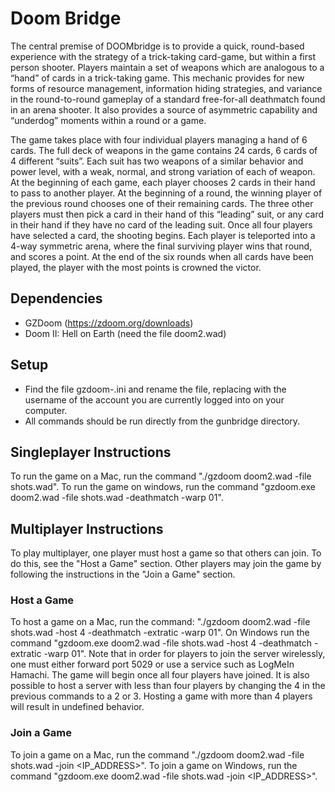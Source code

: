 # Doom Bridge

The central premise of DOOMbridge is to provide a quick, round-based experience with the strategy of a trick-taking card-game, but within a first person shooter. Players maintain a set of weapons which are analogous to a “hand” of cards in a trick-taking game. This mechanic provides for new forms of resource management, information hiding strategies, and variance in the round-to-round gameplay of a standard free-for-all deathmatch found in an arena shooter. It also provides a source of asymmetric capability and “underdog” moments within a round or a game.

The game takes place with four individual players managing a hand of 6 cards. The full deck of weapons in the game contains 24 cards, 6 cards of 4 different “suits”. Each suit has two weapons of a similar behavior and power level, with a weak, normal, and strong variation of each of weapon. At the beginning of each game, each player chooses 2 cards in their hand to pass to another player. At the beginning of a round, the winning player of the previous round chooses one of their remaining cards. The three other players must then pick a card in their hand of this “leading” suit, or any card in their hand if they have no card of the leading suit. Once all four players have selected a card, the shooting begins. Each player is teleported into a 4-way symmetric arena, where the final surviving player wins that round, and scores a point. At the end of the six rounds when all cards have been played, the player with the most points is crowned the victor.

## Dependencies

- GZDoom (https://zdoom.org/downloads)
- Doom II: Hell on Earth (need the file doom2.wad)

## Setup

- Find the file gzdoom-<USER>.ini and rename the file, replacing <USER> with the username of the account you are currently logged into on your computer.
- All commands should be run directly from the gunbridge directory.


## Singleplayer Instructions

To run the game on a Mac, run the command "./gzdoom doom2.wad -file shots.wad".  To run the game on windows, run the command "gzdoom.exe doom2.wad -file shots.wad -deathmatch -warp 01".


## Multiplayer Instructions

To play multiplayer, one player must host a game so that others can join.  To do this, see the "Host a Game" section.  Other players may join the game by following the instructions in the "Join a Game" section.


### Host a Game

To host a game on a Mac, run the command: "./gzdoom doom2.wad -file shots.wad -host 4 -deathmatch -extratic -warp 01".  On Windows run the command "gzdoom.exe doom2.wad -file shots.wad -host 4 -deathmatch -extratic -warp 01".  Note that in order for players to join the server wirelessly, one must either forward port 5029 or use a service such as LogMeIn Hamachi.  The game will begin once all four players have joined.  It is also possible to host a server with less than four players by changing the 4 in the previous commands to a 2 or 3.  Hosting a game with more than 4 players will result in undefined behavior.


### Join a Game

To join a game on a Mac, run the command "./gzdoom doom2.wad -file shots.wad -join <IP_ADDRESS>".  To join a game on Windows, run the command "gzdoom.exe doom2.wad -file shots.wad -join <IP_ADDRESS>".
